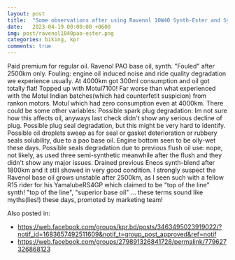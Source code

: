 ```yaml
---
layout: post
title:  "Some observations after using Ravenol 10W40 Synth-Ester and Synth-PAO"
date:   2023-04-19 00:00:00 +0600
img: post/ravenol1040pao-ester.png
categories: biking, kpr
comments: true
---
```


Paid premium for regular oil.
Ravenol PAO base oil, synth. "Fouled" after 2500km only. Fouling: engine oil induced noise and ride quality degradation we experience usually.
At 4000km got 300ml consumption and oil got totally flat! Topped up with Motul7100!
Far worse than what experienced with the Motul Indian batches(which had counterfetit suspicion) from rankon motors. Motul which had zero consumption even at 4000km.
There could be some other variables:
Possible spark plug degradation: Im not sure how this affects oil, anyways last check didn't show any serious decline of plug.
Possible plug seal degradation, but this might be very hard to identify.
Possible oil droplets sweep as for seal or gasket deterioration or rubbery seals solubility, due to a pao base oil. Engine bottom seen to be oily-wet these days.
Possible seals degradation due to previous flush oil use: nope, not likely, as used three semi-synthetic meanwhile after the flush and they didn't show any major issues. Drained previous Eneos synth-blend after 1800km and it still showed in very good condition.
I strongly suspect the Ravenol base oil grows unstable after 2500km, as I seen such with a fellow R15 rider for his YamalubeRS4GP which claimed to be "top of the line" synth!
"top of the line", "superior base oil" ... these terms sound like myths(lies!) these days, promoted by marketing team!

Also posted in:
- https://web.facebook.com/groups/kpr.bd/posts/3463495023919022/?notif_id=1683657492511609&notif_t=group_post_approved&ref=notif
- https://web.facebook.com/groups/279891326841728/permalink/779627326868123

